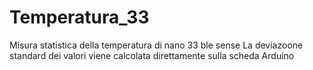 # Temperatura_33
Misura statistica della temperatura di nano 33 ble sense
La deviazoone standard dei valori viene calcolata direttamente sulla scheda Arduino
